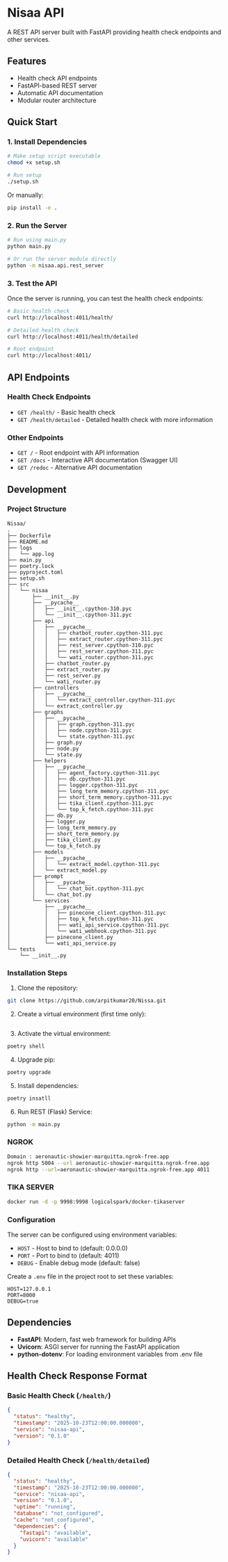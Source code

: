 # Nisaa API

A REST API server built with FastAPI providing health check endpoints and other services.

## Features

- Health check API endpoints
- FastAPI-based REST server
- Automatic API documentation
- Modular router architecture

## Quick Start

### 1. Install Dependencies

```bash
# Make setup script executable
chmod +x setup.sh

# Run setup
./setup.sh
```

Or manually:
```bash
pip install -e .
```

### 2. Run the Server

```bash
# Run using main.py
python main.py

# Or run the server module directly
python -m nisaa.api.rest_server
```

### 3. Test the API

Once the server is running, you can test the health check endpoints:

```bash
# Basic health check
curl http://localhost:4011/health/

# Detailed health check
curl http://localhost:4011/health/detailed

# Root endpoint
curl http://localhost:4011/
```

## API Endpoints

### Health Check Endpoints

- `GET /health/` - Basic health check
- `GET /health/detailed` - Detailed health check with more information

### Other Endpoints

- `GET /` - Root endpoint with API information
- `GET /docs` - Interactive API documentation (Swagger UI)
- `GET /redoc` - Alternative API documentation

## Development

### Project Structure

```
Nisaa/
.
├── Dockerfile
├── README.md
├── logs
│   └── app.log
├── main.py
├── poetry.lock
├── pyproject.toml
├── setup.sh
├── src
│   └── nisaa
│       ├── __init__.py
│       ├── __pycache__
│       │   ├── __init__.cpython-310.pyc
│       │   └── __init__.cpython-311.pyc
│       ├── api
│       │   ├── __pycache__
│       │   │   ├── chatbot_router.cpython-311.pyc
│       │   │   ├── extract_router.cpython-311.pyc
│       │   │   ├── rest_server.cpython-310.pyc
│       │   │   ├── rest_server.cpython-311.pyc
│       │   │   └── wati_router.cpython-311.pyc
│       │   ├── chatbot_router.py
│       │   ├── extract_router.py
│       │   ├── rest_server.py
│       │   └── wati_router.py
│       ├── controllers
│       │   ├── __pycache__
│       │   │   └── extract_controller.cpython-311.pyc
│       │   └── extract_controller.py
│       ├── graphs
│       │   ├── __pycache__
│       │   │   ├── graph.cpython-311.pyc
│       │   │   ├── node.cpython-311.pyc
│       │   │   └── state.cpython-311.pyc
│       │   ├── graph.py
│       │   ├── node.py
│       │   └── state.py
│       ├── helpers
│       │   ├── __pycache__
│       │   │   ├── agent_factory.cpython-311.pyc
│       │   │   ├── db.cpython-311.pyc
│       │   │   ├── logger.cpython-311.pyc
│       │   │   ├── long_term_memory.cpython-311.pyc
│       │   │   ├── short_term_memory.cpython-311.pyc
│       │   │   ├── tika_client.cpython-311.pyc
│       │   │   └── top_k_fetch.cpython-311.pyc
│       │   ├── db.py
│       │   ├── logger.py
│       │   ├── long_term_memory.py
│       │   ├── short_term_memory.py
│       │   ├── tika_client.py
│       │   └── top_k_fetch.py
│       ├── models
│       │   ├── __pycache__
│       │   │   └── extract_model.cpython-311.pyc
│       │   └── extract_model.py
│       ├── prompt
│       │   ├── __pycache__
│       │   │   └── chat_bot.cpython-311.pyc
│       │   └── chat_bot.py
│       └── services
│           ├── __pycache__
│           │   ├── pinecone_client.cpython-311.pyc
│           │   ├── top_k_fetch.cpython-311.pyc
│           │   ├── wati_api_service.cpython-311.pyc
│           │   └── wati_webhook.cpython-311.pyc
│           ├── pinecone_client.py
│           └── wati_api_service.py
└── tests
    └── __init__.py
```

### Installation Steps

1. Clone the repository:
```bash
git clone https://github.com/arpitkumar20/Nissa.git
```

2. Create a virtual environment (first time only):
```bash

```

3. Activate the virtual environment:
```bash
poetry shell
```

4. Upgrade pip:
```bash
poetry upgrade
```

5. Install dependencies:
```bash
poetry insatll
```

6. Run REST (Flask) Service:
```bash
python -m main.py
```

### NGROK

```bash
Domain : aeronautic-showier-marquitta.ngrok-free.app
ngrok http 5004 --url aeronautic-showier-marquitta.ngrok-free.app
ngrok http --url=aeronautic-showier-marquitta.ngrok-free.app 4011
```

### TIKA SERVER

```bash
docker run -d -p 9998:9998 logicalspark/docker-tikaserver
```

### Configuration

The server can be configured using environment variables:

- `HOST` - Host to bind to (default: 0.0.0.0)
- `PORT` - Port to bind to (default: 4011)
- `DEBUG` - Enable debug mode (default: false)

Create a `.env` file in the project root to set these variables:

```env
HOST=127.0.0.1
PORT=8000
DEBUG=true
```

## Dependencies

- **FastAPI**: Modern, fast web framework for building APIs
- **Uvicorn**: ASGI server for running the FastAPI application
- **python-dotenv**: For loading environment variables from .env file

## Health Check Response Format

### Basic Health Check (`/health/`)

```json
{
  "status": "healthy",
  "timestamp": "2025-10-23T12:00:00.000000",
  "service": "nisaa-api",
  "version": "0.1.0"
}
```

### Detailed Health Check (`/health/detailed`)

```json
{
  "status": "healthy",
  "timestamp": "2025-10-23T12:00:00.000000",
  "service": "nisaa-api",
  "version": "0.1.0",
  "uptime": "running",
  "database": "not_configured",
  "cache": "not_configured",
  "dependencies": {
    "fastapi": "available",
    "uvicorn": "available"
  }
}
```
